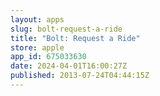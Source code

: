 ```yaml
---
layout: apps
slug: bolt-request-a-ride
title: "Bolt: Request a Ride"
store: apple
app_id: 675033630
date: 2024-04-01T16:00:27Z
published: 2013-07-24T04:44:15Z
---
```

